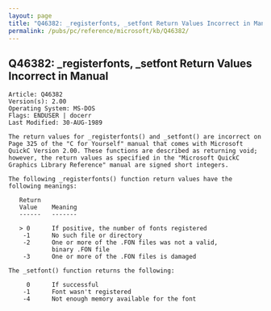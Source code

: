 ```yaml
---
layout: page
title: "Q46382: _registerfonts, _setfont Return Values Incorrect in Manual"
permalink: /pubs/pc/reference/microsoft/kb/Q46382/
---
```


## Q46382: _registerfonts, _setfont Return Values Incorrect in Manual

	Article: Q46382
	Version(s): 2.00
	Operating System: MS-DOS
	Flags: ENDUSER | docerr
	Last Modified: 30-AUG-1989
	
	The return values for _registerfonts() and _setfont() are incorrect on
	Page 325 of the "C for Yourself" manual that comes with Microsoft
	QuickC Version 2.00. These functions are described as returning void;
	however, the return values as specified in the "Microsoft QuickC
	Graphics Library Reference" manual are signed short integers.
	
	The following _registerfonts() function return values have the
	following meanings:
	
	   Return
	   Value    Meaning
	   ------   -------
	
	   > 0      If positive, the number of fonts registered
	    -1      No such file or directory
	    -2      One or more of the .FON files was not a valid,
	            binary .FON file
	    -3      One or more of the .FON files is damaged
	
	The _setfont() function returns the following:
	
	     0      If successful
	    -1      Font wasn't registered
	    -4      Not enough memory available for the font
